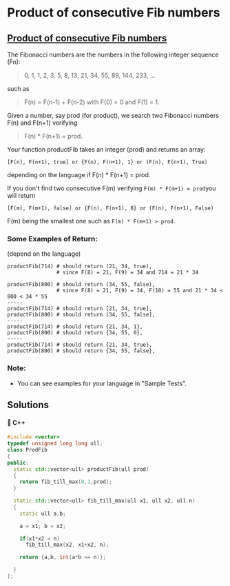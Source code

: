 # Product of consecutive Fib numbers

## [Product of consecutive Fib numbers](https://www.codewars.com/kata/5541f58a944b85ce6d00006a)

The Fibonacci numbers are the numbers in the following integer sequence \(Fn\):

> 0, 1, 1, 2, 3, 5, 8, 13, 21, 34, 55, 89, 144, 233, ...

such as

> F\(n\) = F\(n-1\) + F\(n-2\) with F\(0\) = 0 and F\(1\) = 1.

Given a number, say prod \(for product\), we search two Fibonacci numbers F\(n\) and F\(n+1\) verifying

> F\(n\) \* F\(n+1\) = prod.

Your function productFib takes an integer \(prod\) and returns an array:

```text
[F(n), F(n+1), true] or {F(n), F(n+1), 1} or (F(n), F(n+1), True)
```

depending on the language if F\(n\) \* F\(n+1\) = prod.

If you don't find two consecutive F\(m\) verifying `F(m) * F(m+1) = prod`you will return

```text
[F(m), F(m+1), false] or {F(n), F(n+1), 0} or (F(n), F(n+1), False)
```

F\(m\) being the smallest one such as `F(m) * F(m+1) > prod`.

### Some Examples of Return:

\(depend on the language\)

```text
productFib(714) # should return (21, 34, true), 
                # since F(8) = 21, F(9) = 34 and 714 = 21 * 34

productFib(800) # should return (34, 55, false), 
                # since F(8) = 21, F(9) = 34, F(10) = 55 and 21 * 34 < 800 < 34 * 55
-----
productFib(714) # should return [21, 34, true], 
productFib(800) # should return [34, 55, false], 
-----
productFib(714) # should return {21, 34, 1}, 
productFib(800) # should return {34, 55, 0},        
-----
productFib(714) # should return {21, 34, true}, 
productFib(800) # should return {34, 55, false},
```

### Note:

* You can see examples for your language in "Sample Tests".

## Solutions

#### 🧠 C++

```cpp
#include <vector>
typedef unsigned long long ull;
class ProdFib
{
public:
  static std::vector<ull> productFib(ull prod)
  {
    return fib_till_max(0,1,prod);
  }

  static std::vector<ull> fib_till_max(ull x1, ull x2, ull n)
  {
    static ull a,b;

    a = x1; b = x2;

    if(x1*x2 < n)
      fib_till_max(x2, x1+x2, n);

    return {a,b, int(a*b == n)};

  }
};
```

